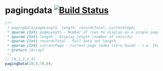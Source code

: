 # pagingdata [![Build Status](https://travis-ci.org/ishanyang/pagingdata.svg?branch=master)](https://travis-ci.org/ishanyang/pagingdata)

```JavaScript
/**
 * pagingData(pageLength, length, recordsTotal, currentPage)
 * @param {Int} pageLength - Number of rows to display on a single page
 * @param {Int} length - Display length (number of records)
 * @param {Int} recordsTotal - Full data set length
 * @param {Int} currentPage - Current page index (zero based - i.e. the first page is 0)
 * @return {Array}
 */
// [0,1,2,3,4]
pagingData(10,5,70,0);

```